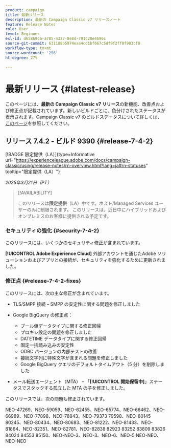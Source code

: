 ```yaml
---
product: campaign
title: 最新リリース
description: 最新の Campaign Classic v7 リリースノート
feature: Release Notes
role: User
level: Beginner
exl-id: d65869ca-a785-4327-8e8d-791c28e4696c
source-git-commit: 631188b5974eaa4cd1bf667c5df9f2ff0f983cf0
workflow-type: tm+mt
source-wordcount: '256'
ht-degree: 27%

---
```


# 最新リリース {#latest-release}

このページには、**最新の Campaign Classic v7 リリース**&#x200B;の新機能、改善点および修正点が記載されています。新しいビルドごとに、色分けされたステータスが表示されます。Campaign Classic v7 のビルドステータスについて詳しくは、[このページ](rn-overview.md)を参照してください。

## リリース 7.4.2 - ビルド 9390 {#release-7-4-2}

[!BADGE 限定提供（LA）]{type=Informative url="https://experienceleague.adobe.com/docs/campaign-classic/using/release-notes/rn-overview.html?lang=ja#rn-statuses" tooltip="限定提供（LA）"}

_2025年3月21日（PT）_

>[!AVAILABILITY]
>
>このリリースは&#x200B;**限定提供**（LA）中です。ホスト/Managed Services ユーザーのみに制限されます。 このリリースは、近日中にハイブリッドおよびオンプレミスのお客様に提供される予定です。

<!--
### Compatibility updates {#comp-7-4-2}

This release comes with the following compatibility updates:

* JQuery library update: fixes multiple UI issues (reports, web apps)
* PostgreSQL 15 and 16

-->

### セキュリティの強化 {#security-7-4-2}

このリリースには、いくつかのセキュリティ修正が含まれています。

**[!UICONTROL Adobe Experience Cloud]** 外部アカウントを通じたAdobe ソリューションおよびアプリとの接続が、セキュリティを強化するために更新されました。

### 修正点 {#release-7-4-2-fixes}

このリリースには、次の主な修正が含まれています。

* TLS/SMPP 接続 – SMPP の安定性に関する問題を修正しました

* Google BigQuery の修正点：

   * ブール値データタイプに関する修正回帰
   * プロキシ設定の問題を修正しました
   * DATETIME データタイプに関する修正回帰
   * 固定一括読み込みの安定性
   * ODBC バージョンの内部テストの改善
   * 接続文字列に特殊文字が含まれる問題を修正しました
   * Google BigQuery クエリのデフォルトタイムアウト（5 分）を削除しました

* メール転送エージェント（MTA） – 「**[!UICONTROL 開始保留中]**」ステータスでスタックする孤立した MTA の子を修正しました。

このリリースでは、次の問題も修正されています。

NEO-47269、NEO-59059、NEO-62455、NEO-65774、NEO-66462、NEO-66989、NEO-77898、NEO-78843、NEO-79373 79598、NEO-80145 80245、NEO-80434、NEO-80683、NEO-81222、NEO-81433、NEO-81864、NEO-82351、NEO-82781、NEO-82838 82923 83252 83809 83826 84024 84553 85150、NEO-NEO-3、NEO-3、NEO-6、NEO-5 NEO-NEO、NEO-NEO

